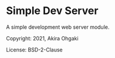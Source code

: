 # Simple Dev Server

A simple development web server module.

Copyright: 2021, Akira Ohgaki

License: BSD-2-Clause
